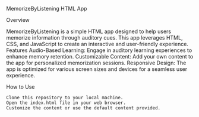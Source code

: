 MemorizeByListening HTML App

Overview

MemorizeByListening is a simple HTML app designed to help users memorize information through auditory cues. This app leverages HTML, CSS, and JavaScript to create an interactive and user-friendly experience.
Features
    Audio-Based Learning: Engage in auditory learning experiences to enhance memory retention.
    Customizable Content: Add your own content to the app for personalized memorization sessions.
    Responsive Design: The app is optimized for various screen sizes and devices for a seamless user experience.

How to Use

    Clone this repository to your local machine.
    Open the index.html file in your web browser.
    Customize the content or use the default content provided.
